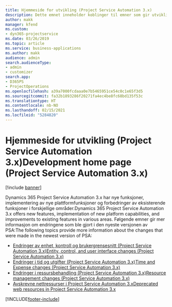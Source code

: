 ```yaml
---
title: Hjemmeside for utvikling (Project Service Automation 3.x)
description: Dette emnet inneholder koblinger til emner som gir utviklingsinformasjon for Dynamics 365 Project Service Automation (PSA) versjon 3.x.
author: makk
manager: kfend
ms.custom:
- dyn365-projectservice
ms.date: 03/26/2019
ms.topic: article
ms.service: business-applications
ms.author: makk
audience: admin
search.audienceType:
- admin
- customizer
search.app:
- D365PS
- ProjectOperations
ms.openlocfilehash: a39a7000fcdaaa0e7b5465951ce54c0c1e65f3d5
ms.sourcegitcommit: fa32b1893286f20271fa4ec4be8fc68bd135f53c
ms.translationtype: HT
ms.contentlocale: nb-NO
ms.lasthandoff: 02/15/2021
ms.locfileid: "5284820"
---
```

# <a name="development-home-page-project-service-automation-3x"></a><span data-ttu-id="983e9-103">Hjemmeside for utvikling (Project Service Automation 3.x)</span><span class="sxs-lookup"><span data-stu-id="983e9-103">Development home page (Project Service Automation 3.x)</span></span>

[!include [banner](../../includes/psa-now-project-operations.md)]

<span data-ttu-id="983e9-104">Dynamics 365 Project Service Automation 3.x har nye funksjoner, implementering av nye plattformfunksjoner og forbedringer av eksisterende funksjoner i forskjellige områder.</span><span class="sxs-lookup"><span data-stu-id="983e9-104">Dynamics 365 Project Service Automation 3.x offers new features, implementation of new platform capabilities, and improvements to existing features in various areas.</span></span> <span data-ttu-id="983e9-105">Følgende emner gir mer informasjon om endringene som ble gjort i den nyeste versjonen av PSA:</span><span class="sxs-lookup"><span data-stu-id="983e9-105">The following topics provide more information about the changes that were made in the newest version of PSA:</span></span>

- [<span data-ttu-id="983e9-106">Endringer av enhet, kontroll og brukergrensesnitt (Project Service Automation 3.x)</span><span class="sxs-lookup"><span data-stu-id="983e9-106">Entity, control, and user interface changes (Project Service Automation 3.x)</span></span>](../developer-guides/entity-changes-v3.x.md)
- [<span data-ttu-id="983e9-107">Endringer i tid og utgifter (Project Service Automation 3.x)</span><span class="sxs-lookup"><span data-stu-id="983e9-107">Time and Expense changes (Project Service Automation 3.x)</span></span>](../developer-guides/time-expense-changes-v3.x.md)
- [<span data-ttu-id="983e9-108">Endringer i ressursbehandling (Project Service Automation 3.x)</span><span class="sxs-lookup"><span data-stu-id="983e9-108">Resource management changes (Project Service Automation 3.x)</span></span>](../developer-guides/resource-management-changes-v3.x.md)
- [<span data-ttu-id="983e9-109">Avskrevne nettressurser i Project Service Automation 3.x</span><span class="sxs-lookup"><span data-stu-id="983e9-109">Deprecated web resources in Project Service Automation 3.x</span></span>](../developer-guides/web-resources-deprecated-v3.x.md)


[!INCLUDE[footer-include](../../includes/footer-banner.md)]